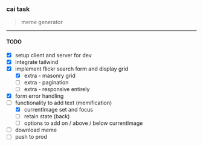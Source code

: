 ### cai task

> meme generator

---

#### TODO

- [x] setup client and server for dev
- [x] integrate tailwind
- [x] implement flickr search form and display grid
  - [x] extra - masonry grid
  - [ ] extra - pagination
  - [ ] extra - responsive entirely
- [x] form error handling
- [ ] functionality to add text (memification)
  - [x] currentImage set and focus
  - [ ] retain state (back)
  - [ ] options to add on / above / below currentImage
- [ ] download meme
- [ ] push to prod

